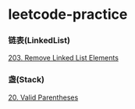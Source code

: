 # leetcode-practice

### 链表(LinkedList)
[203. Remove Linked List Elements]()

### 盏(Stack)
[20. Valid Parentheses](https://github.com/l81893521/leetcode-practice/blob/master/src/main/java/will/zhang/UsingStack/ValidParentheses20/Solution.java)